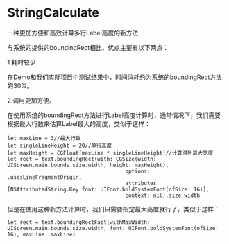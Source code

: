 # StringCalculate

一种更加方便和高效计算多行Label高度的新方法


与系统的提供的boundingRect相比，优点主要有以下两点：

1.耗时较少

在Demo和我们实际项目中测试结果中，时间消耗约为系统的boundingRect方法的30%。

2.调用更加方便。

在使用系统的boundingRect方法进行Label高度计算时，通常情况下，我们需要根据最大行数来估算Label最大的高度，类似于这样：
```
let maxLine = 3//最大行数
let singleLineHeight = 20//单行高度
let maxHeight = CGFloat(maxLine * singleLineHeight)//计算得到最大宽度
let rect = text.boundingRect(with: CGSize(width: UIScreen.main.bounds.size.width, height: maxHeight),
                                      options: .usesLineFragmentOrigin,
                                      attributes: [NSAttributedString.Key.font: UIFont.boldSystemFont(ofSize: 16)],
                                      context: nil).size.width
```
但是在使用这种新方法计算时，我们只需要指定最大高度就行了，类似于这样：
```
let rect = text.boundingRectFast(withMaxWidth: UIScreen.main.bounds.size.width, font: UIFont.boldSystemFont(ofSize: 16), maxLine: maxLine)
```

                   
